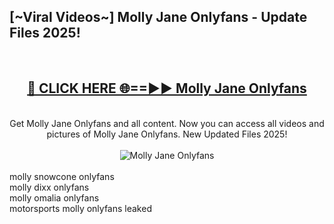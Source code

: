 <h2>[~Viral Videos~] Molly Jane Onlyfans - Update Files 2025!</h2>
<br>
<div align="center">
<h2><a href="https://betterlinks.top/A2PfLJ" rel="nofollow">🔴 CLICK HERE 🌐==►► Molly Jane Onlyfans</a></h2>
<br>
Get Molly Jane Onlyfans and all content. Now you can access all videos and pictures of Molly Jane Onlyfans. New Updated Files 2025!
<br>
<br>
<a href="https://betterlinks.top/A2PfLJ" rel="nofollow" data-target="animated-image.originalLink"><img src="https://i.ibb.co.com/WyWwxjT/player-gif2.gif" alt="Molly Jane Onlyfans" style="max-width: 100%; display: inline-block;" data-target="animated-image.originalImage"></a>
</div>
<br>
molly snowcone onlyfans<br>
molly dixx onlyfans<br>
molly omalia onlyfans<br>
motorsports molly onlyfans leaked